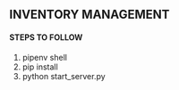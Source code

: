 ## INVENTORY MANAGEMENT

#### STEPS TO FOLLOW

1. pipenv shell
2. pip install
3. python start_server.py
